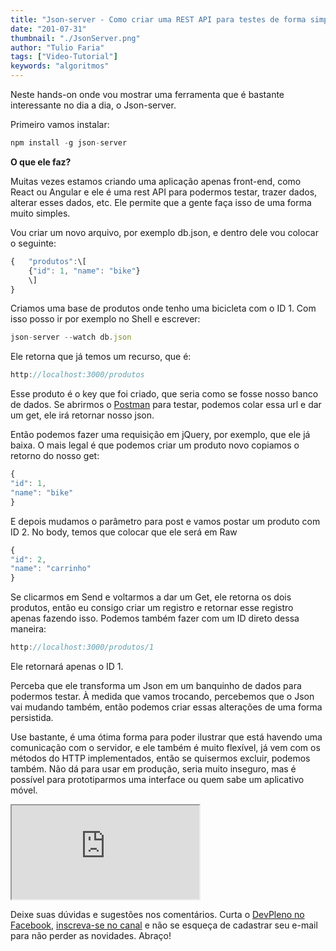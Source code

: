 ```yaml
---
title: "Json-server - Como criar uma REST API para testes de forma simples"
date: "201-07-31"
thumbnail: "./JsonServer.png"
author: "Tulio Faria"
tags: ["Video-Tutorial"]
keywords: "algoritmos"
---
```



Neste hands-on onde vou mostrar uma ferramenta que é bastante interessante no dia a dia, o Json-server. 

Primeiro vamos instalar:

```jsx {numberLines: true}
npm install -g json-server
```

**O que ele faz?**

Muitas vezes estamos criando uma aplicação apenas front-end, como React ou Angular e ele é uma rest API para podermos testar, trazer dados, alterar esses dados, etc. Ele permite que a gente faça isso de uma forma muito simples. 

Vou criar um novo arquivo, por exemplo db.json, e dentro dele vou colocar o seguinte:

```jsx {numberLines: true}
{   "produtos":\[
    {"id": 1, "name": "bike"}
    \]
}
```

Criamos uma base de produtos onde tenho uma bicicleta com o ID 1. Com isso posso ir por exemplo no Shell e escrever:

```jsx {numberLines: true}
json-server --watch db.json
```

Ele retorna que já temos um recurso, que é:

```jsx {numberLines: true}
http://localhost:3000/produtos
```

Esse produto é o key que foi criado, que seria como se fosse nosso banco de dados. Se abrirmos o [Postman](https://www.devpleno.com/postman-como-testar-apis/) para testar, podemos colar essa url e dar um get, ele irá retornar nosso json. 

Então podemos fazer uma requisição em jQuery, por exemplo, que ele já baixa. O mais legal é que podemos criar um produto novo copiamos o retorno do nosso get:

```jsx {numberLines: true}
{
"id": 1,
"name": "bike"
}
```

E depois mudamos o parâmetro para post e vamos postar um produto com ID 2. No body, temos que colocar que ele será em Raw

```jsx {numberLines: true}
{
"id": 2,
"name": "carrinho"
}
```

Se clicarmos em Send e voltarmos a dar um Get, ele retorna os dois produtos, então eu consigo criar um registro e retornar esse registro apenas fazendo isso. Podemos também fazer com um ID direto dessa maneira:

```jsx {numberLines: true}
http://localhost:3000/produtos/1
```

Ele retornará apenas o ID 1. 

Perceba que ele transforma um Json em um banquinho de dados para podermos testar. À medida que vamos trocando, percebemos que o Json vai mudando também, então podemos criar essas alterações de uma forma persistida. 

Use bastante, é uma ótima forma para poder ilustrar que está havendo uma comunicação com o servidor, e ele também é muito flexível, já vem com os métodos do HTTP implementados, então se quisermos excluir, podemos também. Não dá para usar em produção, seria muito inseguro, mas é possível para prototiparmos uma interface ou quem sabe um aplicativo móvel. 

<div class="embed-responsive embed-responsive-16by9 mb-4">
  <iframe class="embed-responsive-item" src="https://www.youtube.com/embed/VrPByfYy9PE" allowfullscreen></iframe>
</div>

Deixe suas dúvidas e sugestões nos comentários. Curta o [DevPleno no Facebook](https://www.facebook.com/devpleno), [inscreva-se no canal](https://www.youtube.com/devplenocom) e não se esqueça de cadastrar seu e-mail para não perder as novidades. Abraço!